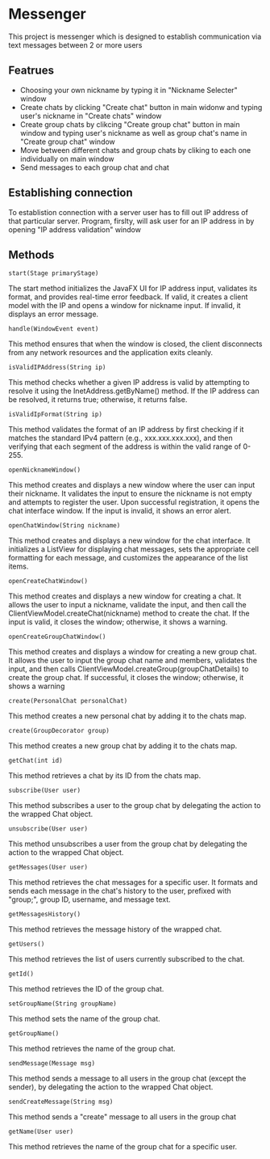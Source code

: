 # Messenger 

This project is messenger which is designed to establish communication via text messages between 2 or more users 

## Featrues 

- Choosing your own nickname by typing it in "Nickname Selecter" window 
- Create chats by clicking "Create chat" button in main widonw and typing user's nickname in "Create chats" window
- Create group chats by clikcing "Create group chat" button in main window and typing user's nickname as well as group chat's name in "Create group chat" window 
- Move between different chats and group chats by cliking to each one individually on main window 
- Send messages to each group chat and chat 

## Establishing connection 
To establistion connection with a server user has to fill out IP address of that particular server.
Program, firslty, will ask user for an IP address in by opening "IP address validation" window 


## Methods 
```
start(Stage primaryStage)
```
The start method initializes the JavaFX UI for IP address input, validates its format, and provides real-time error feedback. If valid, it creates a client model with the IP and opens a window for nickname input. If invalid, it displays an error message.

```
handle(WindowEvent event)
```
This method ensures that when the window is closed, the client disconnects from any network resources and the application exits cleanly.

```
isValidIPAddress(String ip) 
```
This method checks whether a given IP address is valid by attempting to resolve it using the InetAddress.getByName() method. If the IP address can be resolved, it returns true; otherwise, it returns false.

```
isValidIpFormat(String ip)
```
This method validates the format of an IP address by first checking if it matches the standard IPv4 pattern (e.g., xxx.xxx.xxx.xxx), and then verifying that each segment of the address is within the valid range of 0-255.

```
openNicknameWindow()
```
This method creates and displays a new window where the user can input their nickname. It validates the input to ensure the nickname is not empty and attempts to register the user. Upon successful registration, it opens the chat interface window. If the input is invalid, it shows an error alert.

```
openChatWindow(String nickname)
```
This method creates and displays a new window for the chat interface. It initializes a ListView for displaying chat messages, sets the appropriate cell formatting for each message, and customizes the appearance of the list items.

```
openCreateChatWindow()
```
This method creates and displays a new window for creating a chat. It allows the user to input a nickname, validate the input, and then call the ClientViewModel.createChat(nickname) method to create the chat. If the input is valid, it closes the window; otherwise, it shows a warning.

```
openCreateGroupChatWindow()
```
This method creates and displays a window for creating a new group chat. It allows the user to input the group chat name and members, validates the input, and then calls ClientViewModel.createGroup(groupChatDetails) to create the group chat. If successful, it closes the window; otherwise, it shows a warning

```
create(PersonalChat personalChat)
```
This method creates a new personal chat by adding it to the chats map.

```
create(GroupDecorator group)
```
This method creates a new group chat by adding it to the chats map.

```
getChat(int id)
```
This method retrieves a chat by its ID from the chats map.

```
subscribe(User user)
```
This method subscribes a user to the group chat by delegating the action to the wrapped Chat object.

```
unsubscribe(User user)
```
This method unsubscribes a user from the group chat by delegating the action to the wrapped Chat object.

```
getMessages(User user)
```
This method retrieves the chat messages for a specific user. It formats and sends each message in the chat's history to the user, prefixed with "group;", group ID, username, and message text.

```
getMessagesHistory()
```
This method retrieves the message history of the wrapped chat.

```
getUsers()
```
This method retrieves the list of users currently subscribed to the chat.

```
getId()
```
This method retrieves the ID of the group chat.

```
setGroupName(String groupName)
```
This method sets the name of the group chat.

```
getGroupName()
```
This method retrieves the name of the group chat.

```
sendMessage(Message msg)
```
This method sends a message to all users in the group chat (except the sender), by delegating the action to the wrapped Chat object.

```
sendCreateMessage(String msg)
```
This method sends a "create" message to all users in the group chat

```
getName(User user)
```
This method retrieves the name of the group chat for a specific user.





